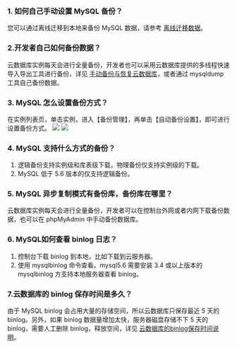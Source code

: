 ### 1. 如何自己手动设置 MySQL 备份？
您可以通过离线迁移到本地来备份 MySQL 数据，请参考 [离线迁移数据](http://tcecqpoc.fsphere.cn/document/product/236/8464)。

### 2.开发者自己如何备份数据？
云数据库实例每天会进行全量备份，开发者也可以采用云数据库提供的多线程快速导入导出工具进行备份，详见 [手动备份与恢复云数据库](http://tcecqpoc.fsphere.cn/document/product/236/7275)，或者通过 mysqldump 工具自己备份数据。

### 3. MySQL 怎么设置备份方式？
在实例列表页，单击实例，进入【备份管理】，再单击【自动备份设置】，即可进行设置备份方式。
![](http://imgcache.tcecqpoc.fsphere.cn/image/mc.qcloudimg.com/static/img/61eec4f474762057d6956dc61ecc1214/image.png)
![](http://imgcache.tcecqpoc.fsphere.cn/image/mc.qcloudimg.com/static/img/d67376cc5c98175d31fd29ae55499cb9/image.png)

### 4. MySQL 支持什么方式的备份？
1. 逻辑备份支持实例级和库表级下载，物理备份仅支持实例级的下载。
2. MySQL 低于 5.6 版本的仅支持逻辑备份。

### 5. MySQL 异步复制模式有备份库，备份库在哪里？
云数据库实例每天会进行全量备份，开发者可以在控制台外网或者内网下载备份数据，也可以在 phpMyAdmin 中手动备份数据库。

### 6. MySQL如何查看 binlog 日志？
1. 控制台下载 binlog 到本地，比如下载到云服务器。
2. 使用 mysqlbinlog 命令查看。mysql5.6 需要安装 3.4 或以上版本的 mysqlbinlog 方支持本地服务器查看 binlog。

### 7.云数据库的 binlog 保存时间是多久？
由于 MySQL binlog 会占用大量的存储空间，所以云数据库只保存最近 5 天的 binlog。另外，如果 binlog 数据量增加太快，服务器磁盘存储不下 5 天的 binlog，需要人工删除 binlog，释放空间，详见 <a href="http://tcecqpoc.fsphere.cn/document/product/236/7269#5-.E4.BA.91.E6.95.B0.E6.8D.AE.E5.BA.93.E7.9A.84binlog.E4.BF.9D.E5.AD.98.E6.97.B6.E9.97.B4.E8.AF.B4.E6.98.8E5" target="_blank">云数据库的binlog保存时间说明</a>。

